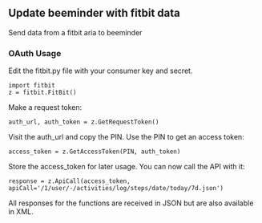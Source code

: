 ## Update beeminder with fitbit data

Send data from a fitbit aria to beeminder


### OAuth Usage

Edit the fitbit.py file with your consumer key and secret.

	import fitbit
	z = fitbit.FitBit()

Make a request token:

	auth_url, auth_token = z.GetRequestToken()

Visit the auth_url and copy the PIN. Use the PIN to get an access token:

	access_token = z.GetAccessToken(PIN, auth_token)
	
Store the access_token for later usage. You can now call the API with it:

	response = z.ApiCall(access_token, apiCall='/1/user/-/activities/log/steps/date/today/7d.json')

All responses for the functions are received in JSON but are also available in XML.